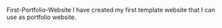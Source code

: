 First-Portfolio-Website
I have created my first template website that I can use as portfolio website.
